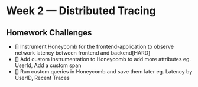 # Week 2 — Distributed Tracing

## Homework Challenges

- [] Instrument Honeycomb for the frontend-application to observe network latency between frontend and backend[HARD]
- [] Add custom instrumentation to Honeycomb to add more attributes eg. UserId, Add a custom span
- [] Run custom queries in Honeycomb and save them later eg. Latency by UserID, Recent Traces
